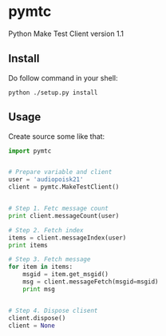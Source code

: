 # pymtc

Python Make Test Client version 1.1

## Install

Do follow command in your shell:

    python ./setup.py install

## Usage

Create source some like that:

```python
import pymtc


# Prepare variable and client
user = 'audiopoisk21'
client = pymtc.MakeTestClient()


# Step 1. Fetc message count
print client.messageCount(user)

# Step 2. Fetch index
items = client.messageIndex(user)
print items

# Step 3. Fetch message
for item in items:
    msgid = item.get_msgid()
    msg = client.messageFetch(msgid=msgid)
    print msg


# Step 4. Dispose clisent
client.dispose()
client = None
```
